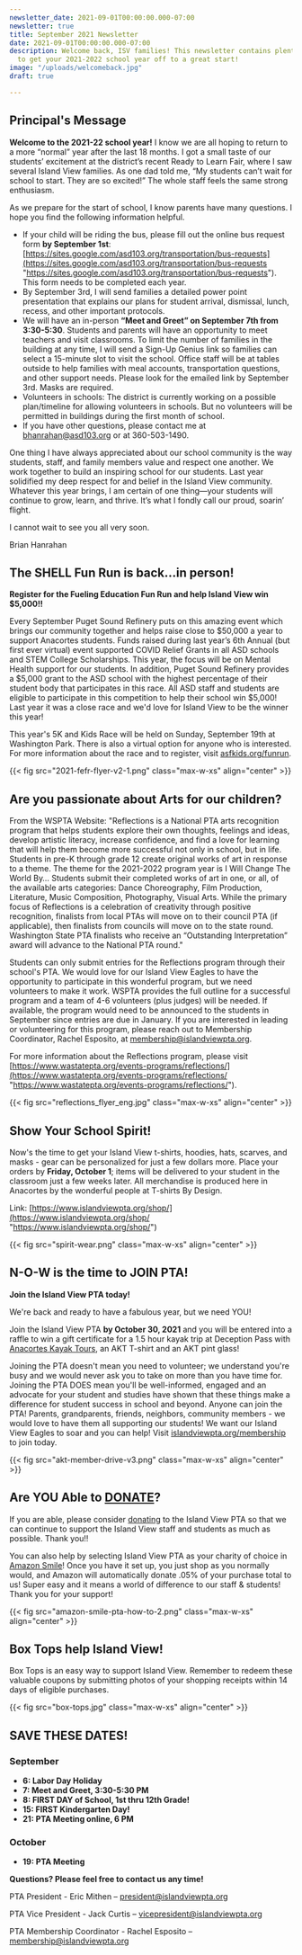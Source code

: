 ```yaml
---
newsletter_date: 2021-09-01T00:00:00.000-07:00
newsletter: true
title: September 2021 Newsletter
date: 2021-09-01T00:00:00.000-07:00
description: Welcome back, ISV families! This newsletter contains plenty of information
  to get your 2021-2022 school year off to a great start!
image: "/uploads/welcomeback.jpg"
draft: true

---
```

## Principal's Message

**Welcome to the 2021-22 school year!** I know we are all hoping to return to a more “normal” year after the last 18 months. I got a small taste of our students’ excitement at the district’s recent Ready to Learn Fair, where I saw several Island View families. As one dad told me, “My students can’t wait for school to start. They are so excited!” The whole staff feels the same strong enthusiasm.

As we prepare for the start of school, I know parents have many questions. I hope you find the following information helpful.

* If your child will be riding the bus, please fill out the online bus request form **by September 1st**: [https://sites.google.com/asd103.org/transportation/bus-requests](https://sites.google.com/asd103.org/transportation/bus-requests "https://sites.google.com/asd103.org/transportation/bus-requests"). This form needs to be completed each year.
* By September 3rd, I will send families a detailed power point presentation that explains our plans for student arrival, dismissal, lunch, recess, and other important protocols.
* We will have an in-person **“Meet and Greet” on September 7th from 3:30-5:30**. Students and parents will have an opportunity to meet teachers and visit classrooms. To limit the number of families in the building at any time, I will send a Sign-Up Genius link so families can select a 15-minute slot to visit the school. Office staff will be at tables outside to help families with meal accounts, transportation questions, and other support needs. Please look for the emailed link by September 3rd. Masks are required.
* Volunteers in schools: The district is currently working on a possible plan/timeline for allowing volunteers in schools. But no volunteers will be permitted in buildings during the first month of school.
* If you have other questions, please contact me at bhanrahan@asd103.org or at 360-503-1490.

One thing I have always appreciated about our school community is the way students, staff, and family members value and respect one another. We work together to build an inspiring school for our students. Last year solidified my deep respect for and belief in the Island View community. Whatever this year brings, I am certain of one thing—your students will continue to grow, learn, and thrive. It’s what I fondly call our proud, soarin’ flight.

I cannot wait to see you all very soon.

Brian Hanrahan

## The SHELL Fun Run is back...in person!

**Register for the Fueling Education Fun Run and help Island View win $5,000!!**

Every September Puget Sound Refinery puts on this amazing event which brings our community together and helps raise close to $50,000 a year to support Anacortes students. Funds raised during last year’s 6th Annual (but first ever virtual) event supported COVID Relief Grants in all ASD schools and STEM College Scholarships. This year, the focus will be on Mental Health support for our students. In addition, Puget Sound Refinery provides a $5,000 grant to the ASD school with the highest percentage of their student body that participates in this race. All ASD staff and students are eligible to participate in this competition to help their school win $5,000! Last year it was a close race and we'd love for Island View to be the winner this year!

This year's 5K and Kids Race will be held on Sunday, September 19th at Washington Park. There is also a virtual option for anyone who is interested. For more information about the race and to register, visit [asfkids.org/funrun](http://www.asfkids.org/funrun).

{{< fig src="2021-fefr-flyer-v2-1.png" class="max-w-xs" align="center" >}}

## Are you passionate about Arts for our children?

From the WSPTA Website: "Reflections is a National PTA arts recognition program that helps students explore their own thoughts, feelings and ideas, develop artistic literacy, increase confidence, and find a love for learning that will help them become more successful not only in school, but in life. Students in pre-K through grade 12 create original works of art in response to a theme. The theme for the 2021-2022 program year is I Will Change The World By… Students submit their completed works of art in one, or all, of the available arts categories: Dance Choreography, Film Production, Literature, Music Composition, Photography, Visual Arts. While the primary focus of Reflections is a celebration of creativity through positive recognition, finalists from local PTAs will move on to their council PTA (if applicable), then finalists from councils will move on to the state round. Washington State PTA finalists who receive an “Outstanding Interpretation” award will advance to the National PTA round."

Students can only submit entries for the Reflections program through their school's PTA. We would love for our Island View Eagles to have the opportunity to participate in this wonderful program, but we need volunteers to make it work. WSPTA provides the full outline for a successful program and a team of 4-6 volunteers (plus judges) will be needed. If available, the program would need to be announced to the students in September since entries are due in January. If you are interested in leading or volunteering for this program, please reach out to Membership Coordinator, Rachel Esposito, at [membership@islandviewpta.org](mailto:membership@islandviewpta.org).

For more information about the Reflections program, please visit [https://www.wastatepta.org/events-programs/reflections/](https://www.wastatepta.org/events-programs/reflections/ "https://www.wastatepta.org/events-programs/reflections/").

{{< fig src="reflections_flyer_eng.jpg" class="max-w-xs" align="center" >}}

## Show Your School Spirit!

Now's the time to get your Island View t-shirts, hoodies, hats, scarves, and masks - gear can be personalized for just a few dollars more. Place your orders by **Friday, October 1**; items will be delivered to your student in the classroom just a few weeks later. All merchandise is produced here in Anacortes by the wonderful people at T-shirts By Design.

Link: [https://www.islandviewpta.org/shop/](https://www.islandviewpta.org/shop/ "https://www.islandviewpta.org/shop/")

{{< fig src="spirit-wear.png" class="max-w-xs" align="center" >}}

## N-O-W is the time to JOIN PTA!

**Join the Island View PTA today!**

We're back and ready to have a fabulous year, but we need YOU!

Join the Island View PTA **by October 30, 2021** and you will be entered into a raffle to win a gift certificate for a 1.5 hour kayak trip at Deception Pass with [Anacortes Kayak Tours](https://www.anacorteskayaktours.com/), an AKT T-shirt and an AKT pint glass!

Joining the PTA doesn't mean you need to volunteer; we understand you're busy and we would never ask you to take on more than you have time for. Joining the PTA DOES mean you'll be well-informed, engaged and an advocate for your student and studies have shown that these things make a difference for student success in school and beyond. Anyone can join the PTA! Parents, grandparents, friends, neighbors, community members - we would love to have them all supporting our students! We want our Island View Eagles to soar and you can help! Visit [islandviewpta.org/membership](http://www.islandviewpta.org/membership) to join today.

{{< fig src="akt-member-drive-v3.png" class="max-w-xs" align="center" >}}

## Are YOU Able to [**DONATE**](https://www.islandviewpta.org/donate)?

If you are able, please consider [donating](https://www.islandviewpta.org/donate) to the Island View PTA so that we can continue to support the Island View staff and students as much as possible. Thank you!!

You can also help by selecting Island View PTA as your charity of choice in [Amazon Smile](https://smile.amazon.com "Amazon Smile")! Once you have it set up, you just shop as you normally would, and Amazon will automatically donate .05% of your purchase total to us! Super easy and it means a world of difference to our staff & students! Thank you for your support!

{{< fig src="amazon-smile-pta-how-to-2.png" class="max-w-xs" align="center" >}}

## Box Tops help Island View!

Box Tops is an easy way to support Island View. Remember to redeem these valuable coupons by submitting photos of your shopping receipts within 14 days of eligible purchases.

{{< fig src="box-tops.jpg" class="max-w-xs" align="center" >}}

## SAVE THESE DATES!

### September

* **6:       Labor Day Holiday**
* **7:       Meet and Greet, 3:30-5:30 PM**
* **8:       FIRST DAY of School, 1st thru 12th Grade!**
* **15:     FIRST Kindergarten Day!**
* **21:     PTA Meeting online, 6 PM**

### October

* **19:       PTA Meeting**

**Questions? Please feel free to contact us any time!**

PTA President - Eric Mithen – [president@islandviewpta.org](mailto:president@islandviewpta.org)

PTA Vice President - Jack Curtis – [vicepresident@islandviewpta.org](mailto:vicepresident@islandviewpta.org)

PTA Membership Coordinator - Rachel Esposito – [membership@islandviewpta.org](mailto:membership@islandviewpta.org)